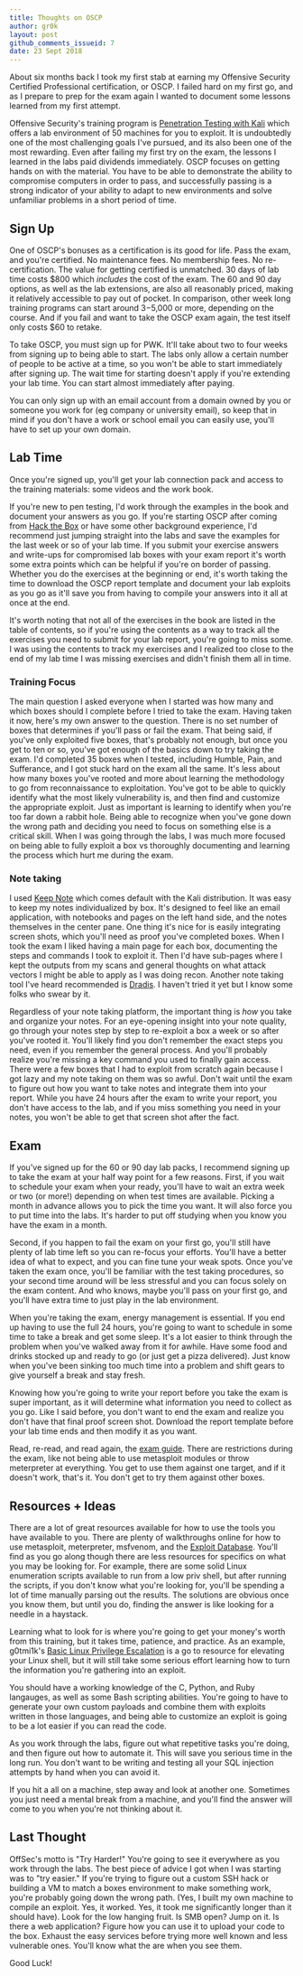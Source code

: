 ```yaml
---
title: Thoughts on OSCP
author: gr0k
layout: post
github_comments_issueid: 7
date: 23 Sept 2018
---
```


About six months back I took my first stab at earning my Offensive Security Certified Professional certification, or OSCP. I failed hard on my first go, and as I prepare to prep for the exam again I wanted to document some lessons learned from my first attempt.

Offensive Security's training program is [Penetration Testing with Kali](https://www.offensive-security.com/information-security-training/penetration-testing-training-kali-linux/) which offers a lab environment of 50 machines for you to exploit. It is undoubtedly one of the most challenging goals I've pursued, and its also been one of the most rewarding. Even after failing my first try on the exam, the lessons I learned in the labs paid dividends immediately. OSCP focuses on getting hands on with the material. You have to be able to demonstrate the ability to compromise computers in order to pass, and successfully passing is a strong indicator of your ability to adapt to new environments and solve unfamiliar problems in a short period of time.

## Sign Up

One of OSCP's bonuses as a certification is its good for life. Pass the exam, and you're certified. No maintenance fees. No membership fees. No re-certification. The value for getting certified is unmatched. 30 days of lab time costs $800 which *includes* the cost of the exam. The 60 and 90 day options, as well as the lab extensions, are also all reasonably priced, making it relatively accessible to pay out of pocket. In comparison, other week long training programs can start around $3-$5,000 or more, depending on the course. And if you fail and want to take the OSCP exam again, the test itself only costs $60 to retake.

To take OSCP, you must sign up for PWK. It'll take about two to four weeks from signing up to being able to start. The labs only allow a certain number of people to be active at a time, so you won't be able to start immediately after signing up. The wait time for starting doesn't apply if you're extending your lab time. You can start almost immediately after paying.

You can only sign up with an email account from a domain owned by you or someone you work for (eg company or university email), so keep that in mind if you don't have a work or school email you can easily use, you'll have to set up your own domain.

## Lab Time

Once you're signed up, you'll get your lab connection pack and access to the training materials: some videos and the work book.

If you're new to pen testing, I'd work through the examples in the book and document your answers as you go. If you're starting OSCP after coming from [Hack the Box](https://www.hackthebox.eu/) or have some other background experience, I'd recommend just jumping straight into the labs and save the examples for the last week or so of your lab time. If you submit your exercise answers and write-ups for compromised lab boxes with your exam report it's worth some extra points which can be helpful if you're on border of passing. Whether you do the exercises at the beginning or end, it's worth taking the time to download the OSCP report template and document your lab exploits as you go as it'll save you from having to compile your answers into it all at once at the end. 

It's worth noting that not all of the exercises in the book are listed in the table of contents, so if you're using the contents as a way to track all the exercises you need to submit for your lab report, you're going to miss some. I was using the contents to track my exercises and I realized too close to the end of my lab time I was missing exercises and didn't finish them all in time.

### Training Focus

The main question I asked everyone when I started was how many and which boxes should I complete before I tried to take the exam. Having taken it now, here's my own answer to the question. There is no set number of boxes that determines if you'll pass or fail the exam. That being said, if you've only exploited five boxes, that's probably not enough, but once you get to ten or so, you've got enough of the basics down to try taking the exam. I'd completed 35 boxes when I tested, including Humble, Pain, and Sufferance, and I got stuck hard on the exam all the same. It's less about how many boxes you've rooted and more about learning the methodology to go from reconnaissance to exploitation. You've got to be able to quickly identify what the most likely vulnerability is, and then find and customize the appropriate exploit. Just as important is learning to identify when you're too far down a rabbit hole. Being able to recognize when you've gone down the wrong path and deciding you need to focus on something else is a critical skill. When I was going through the labs, I was much more focused on being able to fully exploit a box vs thoroughly documenting and learning the process which hurt me during the exam. 

### Note taking

I used [Keep Note](http://keepnote.org/) which comes default with the Kali distribution. It was easy to keep my notes individualized by box. It's designed to feel like an email application, with notebooks and pages on the left hand side, and the notes themselves in the center pane. One thing it's nice for is easily integrating screen shots, which you'll need as proof you've completed boxes. When I took the exam I liked having a main page for each box, documenting the steps and commands I took to exploit it. Then I'd have sub-pages where I kept the outputs from my scans and general thoughts on what attack vectors I might be able to apply as I was doing recon. Another note taking tool I've heard recommended is [Dradis](https://dradisframework.com/ce/). I haven't tried it yet but I know some folks who swear by it.

Regardless of your note taking platform, the important thing is *how* you take and organize your notes. For an eye-opening insight into your note quality, go through your notes step by step to re-exploit a box a week or so after you've rooted it. You'll likely find you don't remember the exact steps you need, even if you remember the general process. And you'll probably realize you're missing a key command you used to finally gain access. There were a few boxes that I had to exploit from scratch again because I got lazy and my note taking on them was so awful. Don't wait until the exam to figure out how you want to take notes and integrate them into your report. While you have 24 hours after the exam to write your report, you don't have access to the lab, and if you miss something you need in your notes, you won't be able to get that screen shot after the fact.

## Exam

If you've signed up for the 60 or 90 day lab packs, I recommend signing up to take the exam at your half way point for a few reasons. First, if you wait to schedule your exam when your ready, you'll have to wait an extra week or two (or more!) depending on when test times are available. Picking a month in advance allows you to pick the time you want. It will also force you to put time into the labs. It's harder to put off studying when you know you have the exam in a month. 

Second, if you happen to fail the exam on your first go, you'll still have plenty of lab time left so you can re-focus your efforts. You'll have a better idea of what to expect, and you can fine tune your weak spots. Once you've taken the exam once, you'll be familiar with the test taking procedures, so your second time around will be less stressful and you can focus solely on the exam content. And who knows, maybe you'll pass on your first go, and you'll have extra time to just play in the lab environment.

When you're taking the exam, energy management is essential. If you end up having to use the full 24 hours, you're going to want to schedule in some time to take a break and get some sleep. It's a lot easier to think through the problem when you've walked away from it for awhile. Have some food and drinks stocked up and ready to go (or just get a pizza delivered). Just know when you've been sinking too much time into a problem and shift gears to give yourself a break and stay fresh.

Knowing how you're going to write your report before you take the exam is super important, as it will determine what information you need to collect as you go. Like I said before, you don't want to end the exam and realize you don't have that final proof screen shot. Download the report template before your lab time ends and then modify it as you want.

Read, re-read, and read again, the [exam guide](https://support.offensive-security.com/#!oscp-exam-guide.md). There are restrictions during the exam, like not being able to use metasploit modules or throw meterpreter at everything. You get to use them against one target, and if it doesn't work, that's it. You don't get to try them against other boxes.  

## Resources + Ideas

There are a lot of great resources available for how to use the tools you have available to you. There are plenty of walkthroughs online for how to use metasploit, meterpreter, msfvenom, and the [Exploit Database](https://www.exploit-db.com/). You'll find as you go along though there are less resources for specifics on what you may be looking for. For example, there are some solid Linux enumeration scripts available to run from a low priv shell, but after running the scripts, if you don't know what you're looking for, you'll be spending a lot of time manually parsing out the results. The solutions are obvious once you know them, but until you do, finding the answer is like looking for a needle in a haystack. 

Learning what to look for is where you're going to get your money's worth from this training, but it takes time, patience, and practice. As an example, g0tmi1k's [Basic Linux Privilege Escalation](https://blog.g0tmi1k.com/2011/08/basic-linux-privilege-escalation/) is a go to resource for elevating your Linux shell, but it will still take some serious effort learning how to turn the information you're gathering into an exploit.

You should have a working knowledge of the C, Python, and Ruby langauges, as well as some Bash scripting abilities. You're going to have to generate your own custom payloads and combine them with exploits written in those languages, and being able to customize an exploit is going to be a lot easier if you can read the code.

As you work through the labs, figure out what repetitive tasks you're doing, and then figure out how to automate it. This will save you serious time in the long run. You don't want to be writing and testing all your SQL injection attempts by hand when you can avoid it.

If you hit a all on a machine, step away and look at another one. Sometimes you just need a mental break from a machine, and you'll find the answer will come to you when you're not thinking about it.

## Last Thought

OffSec's motto is "Try Harder!" You're going to see it everywhere as you work through the labs. The best piece of advice I got when I was starting was to "try easier." If you're trying to figure out a custom SSH hack or building a VM to match a boxes environment to make something work, you're probably going down the wrong path. (Yes, I built my own machine to compile an exploit. Yes, it worked. Yes, it took me significantly longer than it should have). Look for the low hanging fruit. Is SMB open? Jump on it. Is there a web application? Figure how you can use it to upload your code to the box.  Exhaust the easy services before trying more well known and less vulnerable ones.  You'll know what the are when you see them. 

Good Luck!


